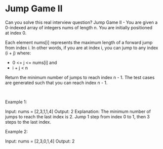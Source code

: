 # Jump Game II

Can you solve this real interview question? Jump Game II - You are given a 0-indexed array of integers nums of length n. You are initially positioned at index 0.

Each element nums[i] represents the maximum length of a forward jump from index i. In other words, if you are at index i, you can jump to any index (i + j) where:

 * 0 <= j <= nums[i] and
 * i + j < n

Return the minimum number of jumps to reach index n - 1. The test cases are generated such that you can reach index n - 1.

 

Example 1:


Input: nums = [2,3,1,1,4]
Output: 2
Explanation: The minimum number of jumps to reach the last index is 2. Jump 1 step from index 0 to 1, then 3 steps to the last index.


Example 2:


Input: nums = [2,3,0,1,4]
Output: 2